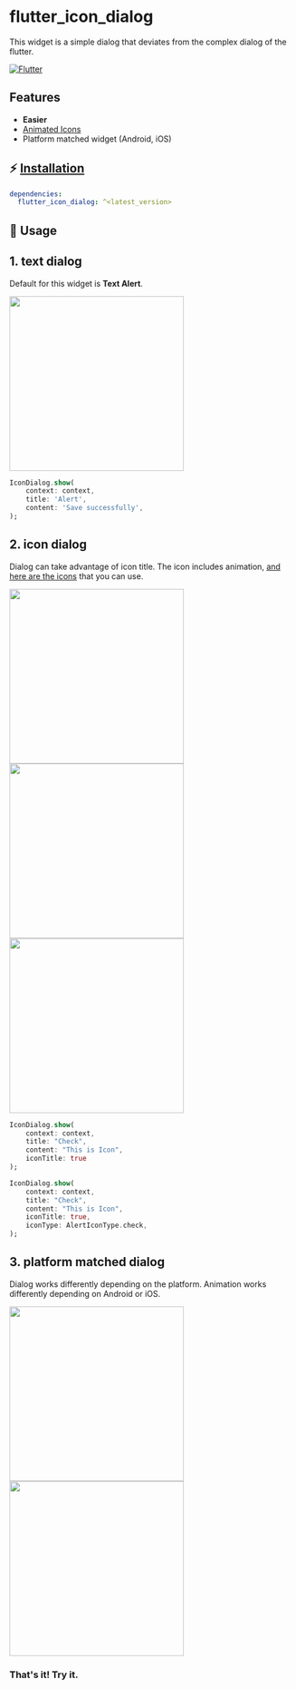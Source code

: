 # flutter_icon_dialog

This widget is a simple dialog that deviates from the complex dialog of the flutter.

[![Flutter](https://img.shields.io/badge/Platform-Flutter-blue.svg)](https://flutter.dev/)

## Features 

- **Easier**
- [Animated Icons](https://pub.dev/packages/icon_animated)
- Platform matched widget (Android, iOS)

## ⚡ [Installation](https://flutter.dev/docs/development/packages-and-plugins/using-packages)

```yaml
dependencies:
  flutter_icon_dialog: ^<latest_version>
```

## 💪 Usage

## 1. text dialog

Default for this widget is **Text Alert**.

<img width="308" alt="" src="https://github.com/GiYeongUM/flutter_icon_dialog/raw/main/images/custom_dialog_text.gif">

``` dart
IconDialog.show(
    context: context,
    title: 'Alert',
    content: 'Save successfully',
);
```


## 2. icon dialog 

Dialog can take advantage of icon title. The icon includes animation, [and here are the icons](https://pub.dev/packages/icon_animated) that you can use.


<img width="308" alt="" src="https://github.com/GiYeongUM/flutter_icon_dialog/raw/main/images/custom_dialog_ios.gif">
<img width="308" alt="" src="https://github.com/GiYeongUM/flutter_icon_dialog/raw/main/images/custom_dialog_check.gif">
<img width="308" alt="" src="https://github.com/GiYeongUM/flutter_icon_dialog/raw/main/images/custom_dialog_bluetooth.gif">

``` dart
IconDialog.show(
    context: context, 
    title: "Check", 
    content: "This is Icon", 
    iconTitle: true
);
```

``` dart
IconDialog.show(
    context: context, 
    title: "Check", 
    content: "This is Icon", 
    iconTitle: true,
    iconType: AlertIconType.check,
);
```

## 3. platform matched dialog

Dialog works differently depending on the platform. Animation works differently depending on Android or iOS.

<img width="308" alt="" src="https://github.com/GiYeongUM/flutter_icon_dialog/raw/main/images/custom_dialog_android.gif">
<img width="308" alt="" src="https://github.com/GiYeongUM/flutter_icon_dialog/raw/main/images/custom_dialog_ios.gif">

### That's it! Try it.



